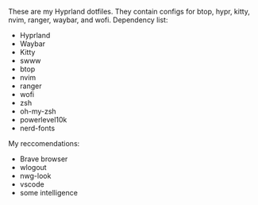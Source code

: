 These are my Hyprland dotfiles.
They contain configs for btop, hypr, kitty, nvim, ranger, waybar, and wofi.
Dependency list:
  - Hyprland
  - Waybar
  - Kitty
  - swww
  - btop
  - nvim
  - ranger
  - wofi
  - zsh
  - oh-my-zsh
  - powerlevel10k
  - nerd-fonts

My reccomendations:
  - Brave browser
  - wlogout
  - nwg-look
  - vscode
  - some intelligence
  

